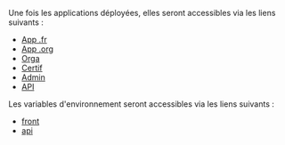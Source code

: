 Une fois les applications déployées, elles seront accessibles via les liens suivants :
  * [App .fr](https://app-pr5401.review.pix.fr)
  * [App .org](https://app-pr5401.review.pix.org)
  * [Orga](https://orga-pr5401.review.pix.fr)
  * [Certif](https://certif-pr5401.review.pix.fr)
  * [Admin](https://admin-pr5401.review.pix.fr)
  * [API](https://api-pr5401.review.pix.fr/api/)

Les variables d'environnement seront accessibles via les liens suivants :
  * [front](https://dashboard.scalingo.com/apps/osc-fr1/pix-front-review-pr5401/environment)
  * [api](https://dashboard.scalingo.com/apps/osc-fr1/pix-api-review-pr5401/environment)
